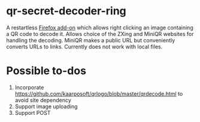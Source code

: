 # qr-secret-decoder-ring

A restartless
[Firefox add-on](https://addons.mozilla.org/en-US/firefox/addon/qr-secret-decoder-ring/)
which allows right clicking an image containing a QR code to decode it.
Allows choice of the ZXing and MiniQR websites for handling the decoding.
MiniQR makes a public URL but conveniently converts URLs to links.
Currently does not work with local files.

# Possible to-dos
1. Incorporate https://github.com/kaarposoft/qrlogo/blob/master/qrdecode.html
to avoid site dependency
1. Support image uploading
1. Support POST
